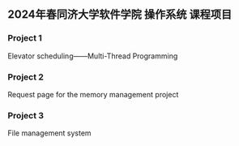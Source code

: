 ## 2024年春同济大学软件学院 操作系统 课程项目

### Project 1

Elevator scheduling——Multi-Thread Programming

### Project 2

Request page for the memory management project

### Project 3

File management system
